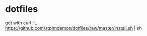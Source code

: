 dotfiles
========

get with curl -L https://github.com/stphndemos/dotfiles/raw/master/install.sh | sh
